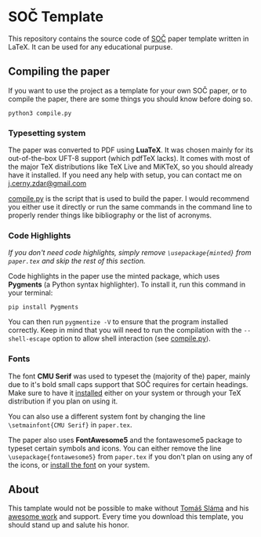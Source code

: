 # SOČ Template
This repository contains the source code of [SOČ](http://www.soc.cz/) paper template written in LaTeX. It can be used for any educational purpuse.

## Compiling the paper
If you want to use the project as a template for your own SOČ paper, or to compile the paper, there are some things you should know before doing so.

```
python3 compile.py
```

### Typesetting system
The paper was converted to PDF using **LuaTeX**. It was chosen mainly for its out-of-the-box UFT-8 support (which pdfTeX lacks). It comes with most of the major TeX distributions like TeX Live and MiKTeX, so you should already have it installed. If you need any help with setup, you can contact me on [j.cerny.zdar@gmail.com](email:j.cerny.zdar@gmail.com)

[compile.py](scripts/compile.py) is the script that is used to build the paper. I would recommend you either use it directly or run the same commands in the command line to properly render things like bibliography or the list of acronyms.

### Code Highlights
_If you don't need code highlights, simply remove `\usepackage{minted}` from `paper.tex` and skip the rest of this section._

Code highlights in the paper use the minted package, which uses **Pygments** (a Python syntax highlighter). To install it, run this command in your terminal:

```
pip install Pygments
```

You can then run `pygmentize -V` to ensure that the program installed correctly. Keep in mind that you will need to run the compilation with the `--shell-escape` option to allow shell interaction (see [compile.py](scripts/compile.py)).


### Fonts
The font **CMU Serif** was used to typeset the (majority of the) paper, mainly due to it's bold small caps support that SOČ requires for certain headings. Make sure to have it [installed](https://sourceforge.net/projects/cm-unicode/) either on your system or through your TeX distribution if you plan on using it.

You can also use a different system font by changing the line `\setmainfont{CMU Serif}` in `paper.tex`.

The paper also uses **FontAwesome5** and the fontawesome5 package to typeset certain symbols and icons. You can either remove the line `\usepackage{fontawesome5}` from `paper.tex` if you don't plan on using any of the icons, or [install the font](https://fontawesome.com/download) on your system.

## About
This tamplate would not be possible to make without [Tomáš Sláma](https://slama.dev/) and his [awesome work](https://github.com/xiaoxiae/soc-paper-2019) and support. Every time you download this template, you should stand up and salute his honor.
